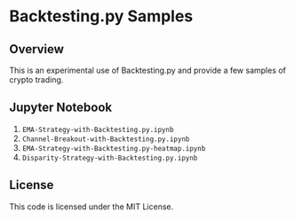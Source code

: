 # Backtesting.py Samples
 
## Overview
 
This is an experimental use of Backtesting.py and provide a few samples of crypto trading. 

## Jupyter Notebook

1. `EMA-Strategy-with-Backtesting.py.ipynb`
2. `Channel-Breakout-with-Backtesting.py.ipynb`
3. `EMA-Strategy-with-Backtesting.py-heatmap.ipynb`
4. `Disparity-Strategy-with-Backtesting.py.ipynb`
 
## License
 
This code is licensed under the MIT License. 
